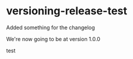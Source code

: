 # versioning-release-test


Added something for the changelog

We're now going to be at version 1.0.0


test
